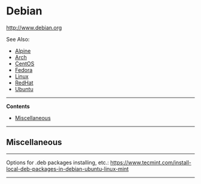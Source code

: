 # Debian

http://www.debian.org

See Also:

 - [Alpine](Alpine.md)
 - [Arch](Arch.md)
 - [CentOS](CentOS.md)
 - [Fedora](Fedora.md)
 - [Linux](Linux.md)
 - [RedHat](RedHat.md)
 - [Ubuntu](Ubuntu.md)

---

**Contents**

- [Miscellaneous](Debian.md#miscellaneous)

---

## Miscellaneous
 
---

Options for .deb packages installing, etc.:
https://www.tecmint.com/install-local-deb-packages-in-debian-ubuntu-linux-mint

---
